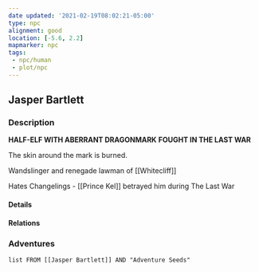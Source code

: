 ```yaml
---
date updated: '2021-02-19T08:02:21-05:00'
type: npc
alignment: good
location: [-5.6, 2.2]
mapmarker: npc
tags:
 - npc/human
 - plot/npc
---
```


## Jasper Bartlett

### Description

**HALF-ELF WITH ABERRANT DRAGONMARK**
**FOUGHT IN THE LAST WAR**

The skin around the mark is burned.

Wandslinger and renegade lawman of [[Whitecliff]]

Hates Changelings - [[Prince Kel]] betrayed him during The Last War


#### Details

#### Relations


### Adventures
```dataview
list FROM [[Jasper Bartlett]] AND "Adventure Seeds"
```